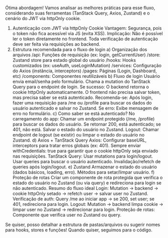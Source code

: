 Ótima abordagem! Vamos analisar as melhores práticas para esse fluxo, considerando suas ferramentas (TanStack Query, Axios, Zustand) e o cenário do JWT via httpOnly cookie.

1. Autenticação com JWT via httpOnly Cookie
   Vantagem: Segurança, pois o token não fica acessível via JS (evita XSS).
   Implicação: Não é possível ler o token diretamente no frontend. Toda verificação de autenticação deve ser feita via requisições ao backend.
2. Estrutura recomendada para o fluxo de login
   a) Organização dos arquivos
   /api: Funções de requisição (ex: login, getCurrentUser)
   /store: Zustand store para estado global do usuário
   /hooks: Hooks customizados (ex: useAuth, useLoginMutation)
   /services: Configuração do Axios (instância, interceptors)
   /pages: Páginas (Login, Dashboard, etc)
   /components: Componentes reutilizáveis
   b) Fluxo de login
   Usuário envia email/senha pelo formulário.
   Chama a mutation do TanStack Query para o endpoint de login.
   Se sucesso:
   O backend retorna o cookie httpOnly automaticamente.
   O frontend não precisa salvar token, mas precisa saber se está autenticado.
   Recomenda-se: Após login, fazer uma requisição para /me ou /profile para buscar os dados do usuário autenticado e salvar no Zustand.
   Se erro:
   Exibe mensagem de erro no formulário.
   c) Como saber se está autenticado?
   No carregamento do app:
   Chamar um endpoint protegido (/me, /profile) para buscar os dados do usuário.
   Se retornar 200, está autenticado; se 401, não está.
   Salvar o estado do usuário no Zustand.
   Logout:
   Chamar endpoint de logout (se existir) ou limpar o estado do usuário no Zustand.
   d) Axios + TanStack Query
   Axios:
   Configurar baseURL, interceptors para tratar erros globais (ex: 401).
   Sempre enviar withCredentials: true para garantir que o cookie httpOnly seja enviado nas requisições.
   TanStack Query:
   Usar mutations para login/logout.
   Usar queries para buscar o usuário autenticado.
   Invalidação/refetch de queries após login/logout.
   e) Zustand
   Armazenar o estado do usuário (dados básicos, loading, erro).
   Métodos para setar/limpar usuário.
   f) Proteção de rotas
   Criar um componente de rota protegida que verifica o estado do usuário no Zustand (ou via query) e redireciona para login se não autenticado.
   Resumo do fluxo ideal
   Login:
   Mutation → backend → cookie httpOnly setado → refetch user → salvar user no Zustand.
   Verificação de auth:
   Query /me ao iniciar app → se 200, set user; se 401, redireciona para login.
   Logout:
   Mutation → backend limpa cookie → limpar user no Zustand → redirecionar para login.
   Proteção de rotas:
   Componente que verifica user no Zustand ou query.

Se quiser, posso detalhar a estrutura de pastas/arquivos ou sugerir nomes para hooks, stores e funções!
Quando quiser, seguimos para o código.
